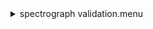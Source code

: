 <details><summary>spectrograph validation.menu</summary><blockquote><pre><details><summary>spectragraph_validation.cbk</summary><blockquote><pre><details><summary>1079_13wave_1beam_16sums_1rep_BOTH.rcp</summary><blockquote><pre>$${\color{red}  data	rcam	both	1079.14	   16
}$$$${\color{red}  data	rcam	both	1079.25	   16
}$$$${\color{red}  data	rcam	both	1079.36	   16
}$$$${\color{red}  data	rcam	both	1079.47	   16
}$$$${\color{red}  data	rcam	both	1079.58	   16
}$$$${\color{red}  data	rcam	both	1079.69	   16
}$$$${\color{red}  data	rcam	both	1079.80	   16
}$$$${\color{red}  data	rcam	both	1079.91	   16
}$$$${\color{red}  data	rcam	both	1080.02	   16
}$$$${\color{red}  data	rcam	both	1080.13	   16
}$$$${\color{red}  data	rcam	both	1080.24	   16
}$$$${\color{red}  data	rcam	both	1080.35	   16
}$$$${\color{red}  data	rcam	both	1080.46	   16
}$$The above code block covers:1.17 minutes of camera integration + hardware moves and overhead</pre></blockquote></details>The above code block covers:1.17 minutes of camera integration + hardware moves and overhead</pre></blockquote></details></pre></blockquote></details>